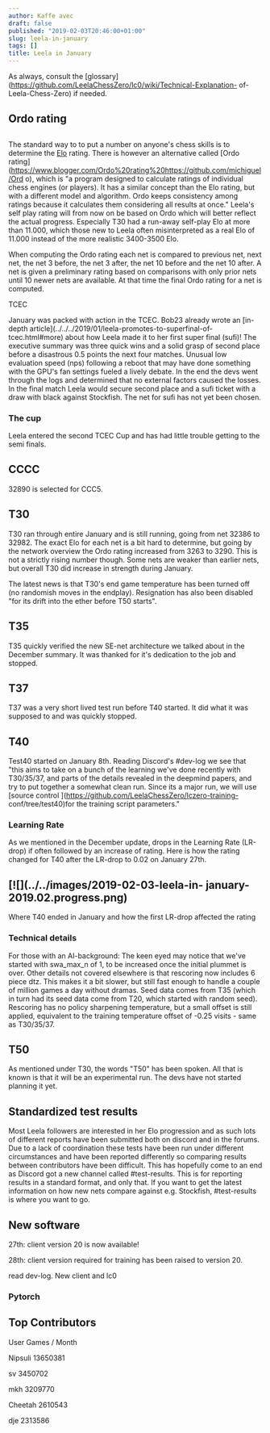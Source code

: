 ```yaml
---
author: Kaffe avec
draft: false
published: "2019-02-03T20:46:00+01:00"
slug: leela-in-january
tags: []
title: Leela in January
---
```


As always, consult the
[glossary](https://github.com/LeelaChessZero/lc0/wiki/Technical-Explanation-
of-Leela-Chess-Zero) if needed.

## Ordo rating

##

The standard way to to put a number on anyone's chess skills is to determine
the [Elo](https://en.wikipedia.org/wiki/Elo_rating_system) rating. There is
however an alternative called [Ordo
rating](https://www.blogger.com/Ordo%20rating%20https://github.com/michiguel/Ord
o),
which is "a program designed to calculate ratings of individual chess engines
(or players). It has a similar concept than the Elo rating, but with a
different model and algorithm. Ordo keeps consistency among ratings because it
calculates them considering all results at once." Leela's self play rating
will from now on be based on Ordo which will better reflect the actual
progress. Especially T30 had a run-away self-play Elo at more than 11.000,
which those new to Leela often misinterpreted as a real Elo of 11.000 instead
of the more realistic 3400-3500 Elo.

When computing the Ordo rating each net is compared to previous net, next net,
the net 3 before, the net 3 after, the net 10 before and the net 10 after. A
net is given a preliminary rating based on comparisons with only prior nets
until 10 newer nets are available. At that time the final Ordo rating for a
net is computed.

TCEC

January was packed with action in the TCEC. Bob23 already wrote an [in-depth
article](../../../2019/01/leela-promotes-to-superfinal-of-
tcec.html#more) about how Leela made it to her first super final (sufi)! The
executive summary was three quick wins and a solid grasp of second place
before a disastrous 0.5 points the next four matches. Unusual low evaluation
speed (nps) following a reboot that may have done something with the GPU's fan
settings fueled a lively debate. In the end the devs went through the logs and
determined that no external factors caused the losses. In the final match
Leela would secure second place and a sufi ticket with a draw with black
against Stockfish. The net for sufi has not yet been chosen.

### The cup

Leela entered the second TCEC Cup and has had little trouble getting to the
semi finals.

## CCCC

32890 is selected for CCC5.

## T30

T30 ran through entire January and is still running, going from net 32386 to
32982. The exact Elo for each net is a bit hard to determine, but going by the
network overview the Ordo rating increased from 3263 to 3290. This is not a
strictly rising number though. Some nets are weaker than earlier nets, but
overall T30 did increase in strength during January.

The latest news is that T30's end game temperature has been turned off (no
randomish moves in the endplay). Resignation has also been disabled "for its
drift into the ether before T50 starts".

## T35

T35 quickly verified the new SE-net architecture we talked about in the
December summary. It was thanked for it's dedication to the job and stopped.

## T37

T37 was a very short lived test run before T40 started. It did what it was
supposed to and was quickly stopped.

## T40

Test40 started on January 8th. Reading Discord's #dev-log we see that "this
aims to take on a bunch of the learning we've done recently with T30/35/37,
and parts of the details revealed in the deepmind papers, and try to put
together a somewhat clean run. Since its a major run, we will use [source
control ](https://github.com/LeelaChessZero/lczero-training-
conf/tree/test40)for the training script parameters."

### Learning Rate

As we mentioned in the December update, drops in the Learning Rate (LR-drop)
if often followed by an increase of rating. Here is how the rating changed for
T40 after the LR-drop to 0.02 on January 27th.

[![](../../images/2019-02-03-leela-in-
january-2019.02.progress.png)  
---  
Where T40 ended in January and how the first LR-drop affected the rating

### Technical details

For those with an AI-background: The keen eyed may notice that we've started
with swa_max_n of 1, to be increased once the initial plummet is over. Other
details not covered elsewhere is that rescoring now includes 6 piece dtz. This
makes it a bit slower, but still fast enough to handle a couple of million
games a day without dramas. Seed data comes from T35 (which in turn had its
seed data come from T20, which started with random seed). Rescoring has no
policy sharpening temperature, but a small offset is still applied, equivalent
to the training temperature offset of -0.25 visits - same as T30/35/37.

## T50

As mentioned under T30, the words "T50" has been spoken. All that is known is
that it will be an experimental run. The devs have not started planning it
yet.

## Standardized test results

Most Leela followers are interested in her Elo progression and as such lots of
different reports have been submitted both on discord and in the forums. Due
to a lack of coordination these tests have been run under different
circumstances and have been reported differently so comparing results between
contributors have been difficult. This has hopefully come to an end as Discord
got a new channel called #test-results. This is for reporting results in a
standard format, and only that. If you want to get the latest information on
how new nets compare against e.g. Stockfish, #test-results is where you want
to go.

## New software

27th: client version 20 is now available!

28th:  client version required for training has been raised to version 20.

read dev-log. New client and lc0

### Pytorch

## Top Contributors

User Games / Month

Nipsuli 13650381

sv 3450702

mkh 3209770

Cheetah 2610543

dje 2313586
